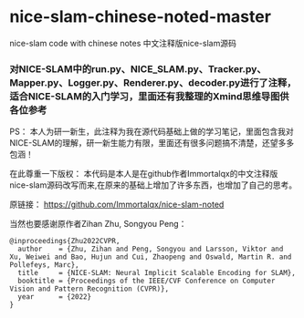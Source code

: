 # nice-slam-chinese-noted-master
nice-slam code with chinese notes 中文注释版nice-slam源码

### 对NICE-SLAM中的run.py、NICE_SLAM.py、Tracker.py、Mapper.py、Logger.py、Renderer.py、decoder.py进行了注释，适合NICE-SLAM的入门学习，里面还有我整理的Xmind思维导图供各位参考

PS：
本人为研一新生，此注释为我在源代码基础上做的学习笔记，里面包含我对NICE-SLAM的理解，研一新生能力有限，里面还有很多问题搞不清楚，还望多多包涵！


在此尊重一下版权：
本代码是本人是在github作者Immortalqx的中文注释版nice-slam源码改写而来,在原来的基础上增加了许多东西，也增加了自己的思考。

原链接：
https://github.com/Immortalqx/nice-slam-noted

当然也要感谢原作者Zihan Zhu, Songyou Peng：
```
@inproceedings{Zhu2022CVPR,
  author    = {Zhu, Zihan and Peng, Songyou and Larsson, Viktor and Xu, Weiwei and Bao, Hujun and Cui, Zhaopeng and Oswald, Martin R. and Pollefeys, Marc},
  title     = {NICE-SLAM: Neural Implicit Scalable Encoding for SLAM},
  booktitle = {Proceedings of the IEEE/CVF Conference on Computer Vision and Pattern Recognition (CVPR)},
  year      = {2022}
}
```
